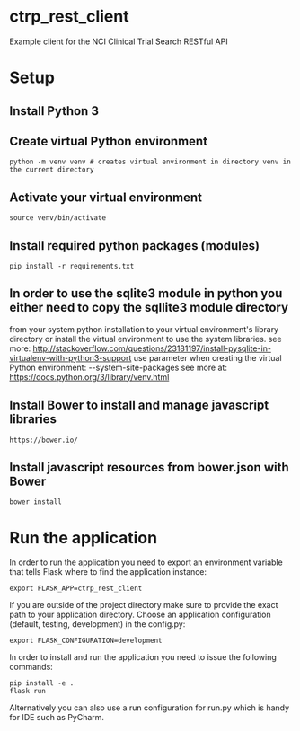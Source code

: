 # ctrp_rest_client
Example client for the NCI Clinical Trial Search RESTful API

# Setup #
## Install Python 3
## Create virtual Python environment
    python -m venv venv # creates virtual environment in directory venv in the current directory
## Activate your virtual environment
    source venv/bin/activate
## Install required python packages (modules)
    pip install -r requirements.txt
## In order to use the sqlite3 module in python you either need to copy the sqllite3 module directory
from your system python installation to your virtual environment's library directory or
install the virtual environment to use the system libraries.
see more: http://stackoverflow.com/questions/23181197/install-pysqlite-in-virtualenv-with-python3-support
use parameter when creating the virtual Python environment: --system-site-packages
see more at: https://docs.python.org/3/library/venv.html
## Install Bower to install and manage javascript libraries
    https://bower.io/
## Install javascript resources from bower.json with Bower
    bower install
   
# Run the application #
In order to run the application you need to export an environment variable that 
tells Flask where to find the application instance:

    export FLASK_APP=ctrp_rest_client

If you are outside of the project directory make sure to provide the exact path to your application directory. 
Choose an application configuration (default, testing, development) in the config.py:

    export FLASK_CONFIGURATION=development

In order to install and run the application you need to issue the following commands:

    pip install -e .
    flask run
    
Alternatively you can also use a run configuration for run.py which is handy for
IDE such as PyCharm.